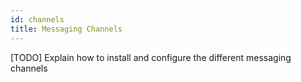 ```yaml
---
id: channels
title: Messaging Channels
---
```


[TODO] Explain how to install and configure the different messaging channels
